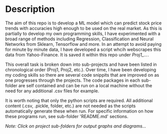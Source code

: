 # Description

The aim of this repo is to develop a ML model which can predict stock price trends with accuracies high enough to be used on the real market. As this is partially to develop my own programming skills, I have experimented with a broad range of methods including Regression, Classification and Neural Networks from Sklearn, Tensorflow and more. In an attempt to avoid paying for minute by minute data, I have developed a script whcih webscrapes this data from Yahoo-Finance. It is saved it within this repo under *Proj1_...*.

This overall task is broken down into sub-projects and have been listed in chronological order (Proj1, Proj2, etc.). Over time, I have been developing my coding skills so there are several code snippits that are improved on as one progresses through the projects. The code packages in each sub-folder are self contained and can be run on a local machine without the need for any additional .csv files for example.

It is worth noting that only the python scripts are required. All additional content (.csv, .pickle, folder, etc.) are not needed as the scripts automatically generate these when run. For specific information on how these programs run, see sub-folder 'README.md' sections.

_Note: Click on project sub-folders for output graphs and diagrams..._

